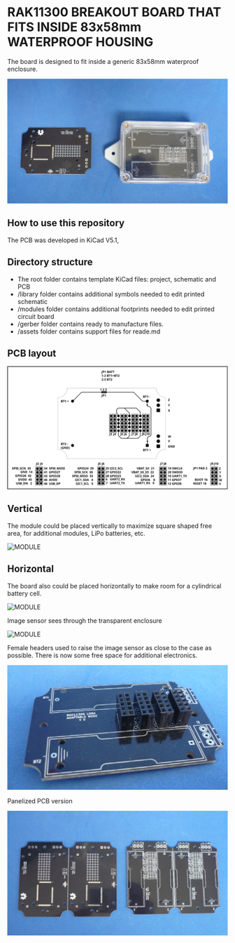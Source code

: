 # RAK11300 BREAKOUT BOARD THAT FITS INSIDE 83x58mm WATERPROOF HOUSING

The board is designed to fit inside a generic 83x58mm waterproof enclosure. 

![MODULE](assets/img/pcbandenclosure.jpg)

## How to use this repository

The PCB was developed in KiCad V5.1,

## Directory structure

* The root folder contains template KiCad files: project, schematic and PCB 
* /library folder contains additional symbols needed to edit printed schematic
* /modules folder contains additional footprints needed to edit printed circuit board
* /gerber folder contains ready to manufacture files.
* /assets folder contains support files for reade.md

## PCB layout

![MODULE](assets/img/pinout.svg)

## Vertical

The module could be placed vertically to maximize square shaped free area, for additional modules, LiPo batteries, etc.

![MODULE](assets/img/vertical.jpg)

## Horizontal

The board also could be placed horizontally to make room for a cylindrical battery cell.

![MODULE](assets/img/horizontal.jpg)

Image sensor sees through the transparent enclosure

![MODULE](assets/img/sensor.jpg)

Female headers used to raise the image sensor as close to the case as possible. There is now some free space for additional electronics.

![MODULE](assets/img/space.jpg)

Panelized PCB version 

![MODULE](assets/img/panel.jpg)


